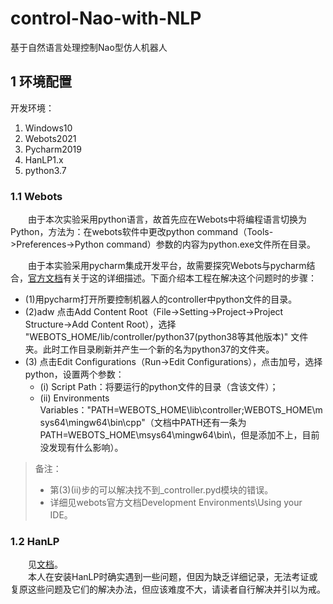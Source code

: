 # control-Nao-with-NLP
基于自然语言处理控制Nao型仿人机器人
## 1  环境配置
开发环境：
1. Windows10
2. Webots2021
3. Pycharm2019
4. HanLP1.x
5. python3.7  

### 1.1  Webots
　　由于本次实验采用python语言，故首先应在Webots中将编程语言切换为Python，方法为：在webots软件中更改python command（Tools->Preferences->Python command）参数的内容为python.exe文件所在目录。  
  
　　由于本实验采用pycharm集成开发平台，故需要探究Webots与pycharm结合，[官方文档](https://cyberbotics.com/doc/guide/using-your-ide)有关于这的详细描述。下面介绍本工程在解决这个问题时的步骤：  
- (1)用pycharm打开所要控制机器人的controller中python文件的目录。  
- (2)adw 点击Add Content Root（File->Setting->Project->Project Structure->Add Content Root），选择 "WEBOTS_HOME/lib/controller/python37(python38等其他版本)" 文件夹。此时工作目录刷新并产生一个新的名为python37的文件夹。  
- (3) 点击Edit Configurations（Run->Edit Configurations），点击加号，选择python，设置两个参数：  
  - (i) Script Path：将要运行的python文件的目录（含该文件）；  
  - (ii) Environments Variables："PATH=WEBOTS_HOME\lib\controller\;WEBOTS_HOME\msys64\mingw64\bin\cpp"（文档中PATH还有一条为PATH=WEBOTS_HOME\msys64\mingw64\bin\，但是添加不上，目前没发现有什么影响）。

>备注：  
>+ 第(3)(ii)步的可以解决找不到_controller.pyd模块的错误。  
>+ 详细见webots官方文档Development Environments\Using your IDE。
### 1.2  HanLP
　　见[文档](https://pypi.org/project/pyhanlp/)。  
　　本人在安装HanLP时确实遇到一些问题，但因为缺乏详细记录，无法考证或复原这些问题及它们的解决办法，但应该难度不大，请读者自行解决并引以为戒。 
